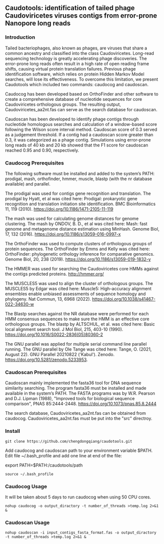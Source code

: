 ## **Caudotools: identification of tailed phage Caudoviricetes viruses contigs from error-prone Nanopore long reads**

### **Introduction**
Tailed bacteriophages, also known as phages, are viruses that share a common ancestry and classified into the class Caudoviricetes. Long-read sequencing technology is greatly accelerating phage discoveries. The error-prone long reads often result in a high rate of open reading frame shifts, causing virtual protein translation failures. Previous phage identification software, which relies on protein Hidden Markov Model searches, will lose its effectiveness. To overcome this limitation, we present Caudotools which included two commands: caudocog and caudoscan.

Caudocog has been developed based on OrthoFinder and other software to create a comprehensive database of nucleotide sequences for core Caudoviricetes orthologous groups. The resulting output, Caudoviricetes_aa2nt.fas can serve as the search database for caudoscan.

Caudoscan has been developed to identify phage contigs through nucleotide homologous searches and calculation of a window-based score following the Wilson score interval method. Caudoscan score of 0.3 served as a judgement threshold. If a contig had a caudoscan score greater than 0.3, it was categorized as a phage contig. Simulations using error-prone long reads of 40 kb and 20 kb showed that the F1 score for caudoscan reached 0.95 and 0.90, respectively.

### **Caudocog Prerequisites**
The following software must be installed and added to the system’s PATH: prodigal, mash, orthofinder, hmmer, muscle, blastp (with the nr database available) and parallel. 

The prodigal was used for contigs gene recognition and translation. The prodigal by Hyatt, et al was cited here: Prodigal: prokaryotic gene recognition and translation initiation site identification. BMC Bioinformatics 11, 119 (2010). https://doi.org/10.1186/1471-2105-11-119

The mash was used for calculating genome distances for genome clustering. The mash by ONDOV, B. D., et al was cited here: Mash: fast genome and metagenome distance estimation using MinHash. Genome Biol, 17, 132 (2016). https://doi.org/10.1186/s13059-016-0997-x

The OrthoFinder was used to compute clusters of orthologous groups of protein sequences. The OrthoFinder by Emms and Kelly was cited here: OrthoFinder: phylogenetic orthology inference for comparative genomics. Genome Biol, 20, 238 (2019). https://doi.org/10.1186/s13059-019-1832-y

The HMMER was used for searching the Caudoviricetes core HMMs against the contigs predicted proteins. http://hmmer.org/

The MUSCLES5 was used to align the cluster of orthologous groups. The MUSCLES5 by Edgar was cited here:  Muscle5: High-accuracy alignment ensembles enable unbiased assessments of sequence homology and phylogeny. Nat Commun, 13, 6968 (2022). https://doi.org/10.1038/s41467-022-34630-w

The Blastp searches against the NR database were performed for each HMM consensus sequences to make sure the HMM is an effective core orthologous groups. The blastp by ALTSCHUL, et al. was cited here: Basic local alignment search tool. J Mol Biol, 215, 403-10 (1990). https://doi.org/10.1016/S0022-2836(05)80360-2

The GNU parallel was applied for multiple serial command line parallel running. The GNU parallel by Ole Tange was cited here: Tange, O. (2021, August 22). GNU Parallel 20210822 ('Kabul'). Zenodo. https://doi.org/10.5281/zenodo.5233953.

### **Caudoscan Prerequisites**
Caudoscan mainly implemented the fasta36 tool for DNA sequence similarity searching. The program fasta36 must be installed and made available in the system’s PATH. The FASTA programs was by W.R. Pearson and D.J. Lipman (1988), "Improved tools for biological sequence comparison", PNAS 85:2444-2448. https://doi.org/10.1073/pnas.85.8.2444

The search database, Caudoviricetes_aa2nt.fas can be obtained from caudocog. Caudoviricetes_aa2nt.fas must be put into the "src" directroy.

### **Install**
```
git clone https://github.com/chengdongqiang/caudotools.git
```
Add caudocog and caudoscan path to your environment variable $PATH. Edit file ~/.bash_profile and add one line at end of the file:

export PATH=$PATH:/caudotools/path
```
source ~/.bash_profile
```
### **Caudocog Usage**
It will be taken about 5 days to run caudocog when using 50 CPU cores.
```
nohup caudocog -o output_diractory -t number_of_threads >temp.log 2>&1 &
```


### **Caudoscan Usage**
```
nohup caudoscan -i input_contigs_fasta_format.fas -o output_diractory -t number_of_threads >temp.log 2>&1 &
```

